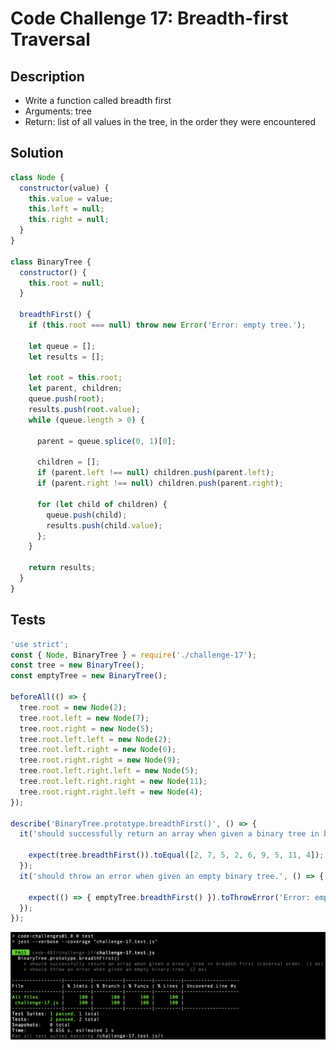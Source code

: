 # Code Challenge 17: Breadth-first Traversal

## Description
* Write a function called breadth first
* Arguments: tree
* Return: list of all values in the tree, in the order they were encountered


## Solution

```javascript
class Node {
  constructor(value) {
    this.value = value;
    this.left = null;
    this.right = null;
  }
}

class BinaryTree {
  constructor() {
    this.root = null;
  }

  breadthFirst() {
    if (this.root === null) throw new Error('Error: empty tree.');
    
    let queue = [];
    let results = [];

    let root = this.root;
    let parent, children;
    queue.push(root);
    results.push(root.value);
    while (queue.length > 0) {
    
      parent = queue.splice(0, 1)[0];

      children = [];
      if (parent.left !== null) children.push(parent.left);
      if (parent.right !== null) children.push(parent.right);

      for (let child of children) {
        queue.push(child);
        results.push(child.value);
      };
    }
    
    return results;
  }
}
```

## Tests


```javascript
'use strict';
const { Node, BinaryTree } = require('./challenge-17');
const tree = new BinaryTree();
const emptyTree = new BinaryTree();

beforeAll(() => {
  tree.root = new Node(2);
  tree.root.left = new Node(7);
  tree.root.right = new Node(5);
  tree.root.left.left = new Node(2);
  tree.root.left.right = new Node(6);
  tree.root.right.right = new Node(9);
  tree.root.left.right.left = new Node(5);
  tree.root.left.right.right = new Node(11);
  tree.root.right.right.left = new Node(4);
});

describe('BinaryTree.prototype.breadthFirst()', () => {
  it('should successfully return an array when given a binary tree in breadth first traversal order.', () => {

    expect(tree.breadthFirst()).toEqual([2, 7, 5, 2, 6, 9, 5, 11, 4]);
  });
  it('should throw an error when given an empty binary tree.', () => {

    expect(() => { emptyTree.breadthFirst() }).toThrowError('Error: empty tree.');
  });
});
```
![Challenge 17 Test Suite](./challenge-17-tests.png)
